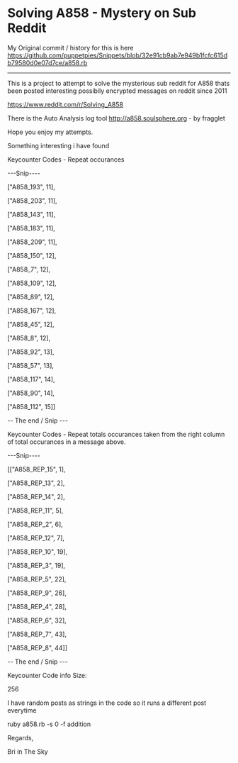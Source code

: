 Solving A858 - Mystery on Sub Reddit
====================================

My Original commit / history for this is here https://github.com/puppetpies/Snippets/blob/32e91cb9ab7e949b1fcfc615db79580d0e07d7ce/a858.rb

----

This is a project to attempt to solve the mysterious sub reddit for A858 thats been posted interesting possibily encrypted messages on reddit since 2011

https://www.reddit.com/r/Solving_A858

There is the Auto Analysis log tool http://a858.soulsphere.org - by fragglet

Hope you enjoy my attempts.

Something interesting i have found

Keycounter Codes - Repeat occurances

---Snip----

 ["A858_193", 11],
 
 ["A858_203", 11],
 
 ["A858_143", 11],
 
 ["A858_183", 11],
 
 ["A858_209", 11],
 
 ["A858_150", 12],
 
 ["A858_7", 12],
 
 ["A858_109", 12],
 
 ["A858_89", 12],
 
 ["A858_167", 12],
 
 ["A858_45", 12],
 
 ["A858_8", 12],
 
 ["A858_92", 13],
 
 ["A858_57", 13],
 
 ["A858_117", 14],
 
 ["A858_90", 14],
 
 ["A858_112", 15]]

-- The end / Snip ---

Keycounter Codes - Repeat totals occurances taken from the right column of total occurances in a message above.

---Snip----

[["A858_REP_15", 1],

 ["A858_REP_13", 2],

 ["A858_REP_14", 2],

 ["A858_REP_11", 5],

 ["A858_REP_2", 6],

 ["A858_REP_12", 7],

 ["A858_REP_10", 19],

 ["A858_REP_3", 19],

 ["A858_REP_5", 22],

 ["A858_REP_9", 26],

 ["A858_REP_4", 28],

 ["A858_REP_6", 32],

 ["A858_REP_7", 43],

 ["A858_REP_8", 44]]

-- The end / Snip ---


Keycounter Code info Size:

256

I have random posts as strings in the code so it runs a different post everytime


ruby a858.rb -s 0 -f addition


Regards,


Bri in The Sky
